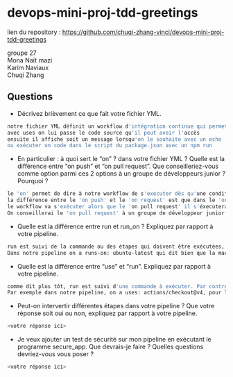 # devops-mini-proj-tdd-greetings

lien du repository : https://github.com/chuqi-zhang-vinci/devops-mini-proj-tdd-greetings

groupe 27 <br>
Mona Naït mazi<br>
Karim Naviaux<br>
Chuqi Zhang<br>


## Questions

- Décrivez brièvement ce que fait votre fichier YML.  
```bash
notre fichier YML définit un workflow d'intégration continue qui permet de déclencher automatiquement lors de l'ouverture ou de la modification d'un pull request et d'installer les dépendances de notre projet.
avec uses on lui passe le code source qu'il peut avoir l'accès
ensuite il affiche soit un message lorsqu'on le souhaite avec un echo
ou exécuter un code dans le script du package.json avec un npm run

```
- En particulier : à quoi sert le “on” ? dans votre fichier YML ?  Quelle est la différence entre “on push” et “on pull request”. Que conseilleriez-vous comme option parmi ces 2 options à un groupe de développeurs junior ? Pourquoi ? 
```bash
le 'on' permet de dire à notre workflow de s'executer dès qu'une condition dans le 'on' est remplie
la différence entre le 'on push' et le 'on request' est que dans le 'on push', meme si on travaille dans une branche autre que le main, 
le workflow va s'exécuter alors que le 'on pull request' il s'éxecutera que si on essaye de merge avec une autre branche.
On conseillerai le 'on pull request' à un groupe de développeur junior car cela leur permettra de garder une sécurité (par exemple un merge du code sans le vouloir) tout en travaillant efficacement avec notamment des testes automatisés et du ciblage des erreurs.
```
- Quelle est la différence entre run et run_on ?  Expliquez par rapport à votre pipeline.  
```bash
run est suivi de la commande ou des étapes qui doivent être exécutées, tandis que run on est suivi de l'environnement sur lequel le job va s'exécuter. Le run_on spécifie l'infrastructure sur laquelle les commandes précédes d'un run vont tourner. 
Dans notre pipeline on a runs-on: ubuntu-latest qui dit bien que la machine virtuelle sur laquelle nos commandes vont tourner tourne sous la dernière version de Ubuntu, et on a plusieurs commandes précédées de run
```
- Quelle est la différence entre “use” et “run”. Expliquez par rapport à votre pipeline. 
```bash
comme dit plus tôt, run est suivi d'une commande à exécuter. Par contre, use est suivi d'une action qui sert de prérequis pour en effectuer une autre qui sera spécifiée après. 
Par exemple dans notre pipeline, on a uses: actions/checkout@v4, pour le que checkout se fasse à chaque action. Cela permet de réutiliser des morceaux de notre fichier YAML

```
- Peut-on intervertir différentes étapes dans votre pipeline ? Que votre réponse soit oui ou non, expliquez par rapport à votre pipeline. 
```bash
<votre réponse ici>
```
- Je veux ajouter un test de sécurité sur mon pipeline en exécutant le programme secure_app. Que devrais-je faire ?  Quelles questions devriez-vous vous poser ? 
```bash
<votre réponse ici>
```